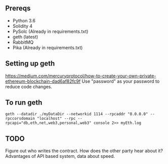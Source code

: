 ## Prereqs
- Python 3.6
- Solidity 4
- PySolc (Already in requirements.txt)
- geth (latest)
- RabbitMQ
- Pika (Already in requirements.txt)
## Setting up geth

https://medium.com/mercuryprotocol/how-to-create-your-own-private-ethereum-blockchain-dad6af82fc9f
Use "password" as your password to reduce code changes.

## To run geth
`geth --datadir ./myDataDir --networkid 1114 --rpcaddr "0.0.0.0" --rpccorsdomain "localhost" --rpc --rpcapi="db,eth,net,web3,personal,web3" console 2>> myEth.log`


## TODO
Figure out who writes the contract. How does the other party hear about it?
Advantages of API based system, data about speed.
